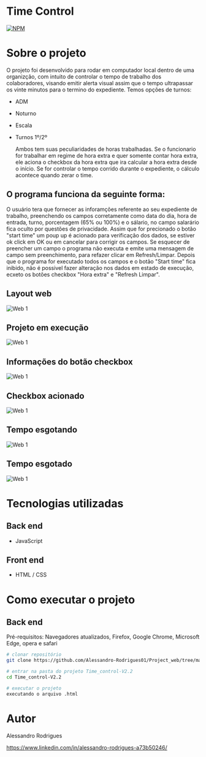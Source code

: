# Time Control 
[![NPM](https://img.shields.io/npm/l/react)](https://github.com/Alessandro-Rodrigues01/Project_web/blob/main/LICENSE) 

# Sobre o projeto
O projeto foi desenvolvido para rodar em computador local dentro de uma organizção, com intuito  de controlar o tempo de trabalho dos colaboradores, visando emitir alerta visual assim que o tempo ultrapassar os vinte minutos para o termino do expediente.
Temos opções de turnos:
- ADM
- Noturno
- Escala
- Turnos 1º/2º
  
  Ambos tem suas peculiaridades de horas trabalhadas.
  Se o funcionario for trabalhar em regime de hora extra e quer somente contar hora extra, ele aciona o checkbox da hora extra que 
 ira calcular a hora extra desde o início.
 Se for controlar o tempo corrido durante o expediente, o cálculo acontece quando zerar o time.

## O programa funciona da seguinte forma:
O usuário tera que fornecer as inforamções referente ao seu expediente de trabalho, preenchendo os campos corretamente como data do dia, hora de entrada, turno, porcentagem (65% ou 100%) e o sálario, no campo salarário fica oculto por questões de privacidade.
Assim que for precionado o botão "start time" um poup up é acionado para verificação dos dados, se estiver ok click em OK ou em cancelar para corrigir os campos.
Se esquecer de preencher um campo o programa não executa e emite uma mensagem de campo sem preenchimento, para  refazer clicar em Refresh/Limpar. 
Depois que o programa for executado todos os campos e o botão "Start time" fica inibido, não é possivel fazer alteração nos dados em estado de execução, ecxeto os botões  checkbox "Hora extra" e "Refresh Limpar".


## Layout web
![Web 1](https://github.com/Alessandro-Rodrigues01/Project_web/blob/main/Time_control-V2.2/assets/Tela-inicial.png)

## Projeto em execução
![Web 1](https://github.com/Alessandro-Rodrigues01/Project_web/blob/main/Time_control-V2.2/assets/projeto-em-execucao.png)

## Informações do botão checkbox
![Web 1](https://github.com/Alessandro-Rodrigues01/Project_web/blob/main/Time_control-V2.2/assets/projeto-em-execucao-2.png)

## Checkbox acionado
![Web 1](https://github.com/Alessandro-Rodrigues01/Project_web/blob/main/Time_control-V2.2/assets/checkBoxAcionado.png)

## Tempo esgotando
![Web 1](https://github.com/Alessandro-Rodrigues01/Project_web/blob/main/Time_control-V2.2/assets/Tempo-esgotando.png)

## Tempo esgotado
![Web 1](https://github.com/Alessandro-Rodrigues01/Project_web/blob/main/Time_control-V2.2/assets/tempo-esgotado.png)


# Tecnologias utilizadas
## Back end
- JavaScript
  
## Front end
- HTML / CSS


# Como executar o projeto

## Back end
Pré-requisitos: Navegadores atualizados, Firefox, Google Chrome, Microsoft Edge, opera e safari

```bash
# clonar repositório
git clone https://github.com/Alessandro-Rodrigues01/Project_web/tree/main/Time_control-V2.2

# entrar na pasta do projeto Time_control-V2.2
cd Time_control-V2.2

# executar o projeto
executando o arquivo .html
```

# Autor
Alessandro Rodrigues

https://www.linkedin.com/in/alessandro-rodrigues-a73b50246/
